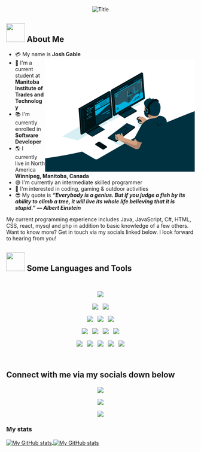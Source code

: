 <div align="center">
  <img src="http://readme-typing-svg.herokuapp.com?font=Architects+Daughter&size=26&pause=1000&center=true&width=435&lines=Josh+Gable" alt="Title" /></img>
</div>

## <img src="https://raw.githubusercontent.com/nixin72/nixin72/master/wave.gif" width="50px" height="50px"></img> About Me

- :credit_card: My name is **Josh Gable** <img src="./assets/coding.gif" width="400" align="right"/>
- :school: I'm a current student at **Manitoba Institute of Trades and Technology**
- :books: I'm currently enrolled in **Software Developer**
- :earth_americas: I currently live in North America **Winnipeg, Manitoba, Canada**
- :sweat_smile: I'm currently an intermediate skilled programmer 
- :monocle_face: I'm interested in coding, gaming & outdoor activities
- :sunglasses: My quote is **_“Everybody is a genius. But if you judge a fish by its ability to climb a tree, it will live its whole life believing that it is stupid.” — Albert Einstein_**

My current programming experience includes Java, JavaScript, C#, HTML, CSS, react, mysql and php in addition to basic knowledge of a few others. Want to know more? Get in touch via my socials linked below.
I look forward to hearing from you!

## <img src="https://media2.giphy.com/media/QssGEmpkyEOhBCb7e1/giphy.gif?cid=ecf05e47a0n3gi1bfqntqmob8g9aid1oyj2wr3ds3mg700bl&rid=giphy.gif" width="50px" height="50px"> Some Languages and Tools

<br>

<p align="center">

<img src="https://img.shields.io/badge/HTML5-E34F26?style=for-the-badge&logo=html5&logoColor=white" height="25"/>
  </p>
  
<p align="center">

<img src="https://img.shields.io/badge/C%23-239120?style=for-the-badge&logo=c-sharp&logoColor=white" height="25"/>  
  &nbsp;
<img src="https://img.shields.io/badge/CSS3-1572B6?style=for-the-badge&logo=css3&logoColor=white" height="25"/>
  </p>
  
  <p align="center">

<img src="https://img.shields.io/badge/JavaScript-323330?style=for-the-badge&logo=javascript&logoColor=F7DF1E" height="25"/>
  &nbsp;
<img src="	https://img.shields.io/badge/Python-FFD43B?style=for-the-badge&logo=python&logoColor=blue" height="25"/>
  &nbsp;
<img src="https://img.shields.io/badge/redis-CC0000.svg?&style=for-the-badge&logo=redis&logoColor=white" height="25"/>  
 </p>
 
 <p align="center">

<img src="https://img.shields.io/badge/React-20232A?style=for-the-badge&logo=react&logoColor=61DAFB" height="25">
  &nbsp;

<img src="https://img.shields.io/badge/Apache-D22128?style=for-the-badge&logo=Apache&logoColor=white" height="25">
&nbsp;
  
  <img src="https://img.shields.io/badge/MySQL-005C84?style=for-the-badge&logo=mysql&logoColor=white" height="25">
&nbsp;
  
<img src="https://img.shields.io/badge/MongoDB-4EA94B?style=for-the-badge&logo=mongodb&logoColor=white" height="25">
</p>
<p align="center">

  <img src="https://img.shields.io/badge/Amazon_AWS-FF9900?style=for-the-badge&logo=amazonaws&logoColor=white" height="25">
&nbsp;
    <img src="https://img.shields.io/badge/Cloudflare-F38020?style=for-the-badge&logo=Cloudflare&logoColor=white" height="25">
&nbsp;
    <img src="https://img.shields.io/badge/Google_Cloud-4285F4?style=for-the-badge&logo=google-cloud&logoColor=white" height="25">
&nbsp;
  <img src="https://img.shields.io/badge/microsoft%20azure-0089D6?style=for-the-badge&logo=microsoft-azure&logoColor=white" height="25">
&nbsp;
  <img src="https://img.shields.io/badge/Visual_Studio_Code-0078D4?style=for-the-badge&logo=visual%20studio%20code&logoColor=white" height="25">

</p>
<br>

##  Connect with me via my socials down below

<div align="center">
  <a href="mailto:josh@gable.tech" >
    <img align="center" width="26px" src="https://www.freeiconspng.com/thumbs/email-icon/email-icon--clipart-best-22.png" />
  </a> 
  
  <a href=
  "https://www.linkedin.com/in/joshuagable/" 
  target="_blank">
    <img align="center" 
    width="24px" 
    src="https://icons-for-free.com/iconfiles/png/512/linkedin+original+icon-1320194901310004124.png"/>
  </a> 
  
  <a href="https://github.com/jgable01" target="_blank">
    <img align="center" 
    width="26px" 
    src=
    "https://github.githubassets.com/images/modules/logos_page/GitHub-Mark.png"/>
  </a> 
</div>

### My stats

<a href="https://github.com/jgable01">
  <img height="205px" align="center" src="https://github-readme-stats.vercel.app/api?username=jgable01&theme=radical&show_icons=true" alt="My GitHub stats" />
</a>
<a href="https://github.com/mrspecht">
  <img align="center" src="https://github-readme-stats.vercel.app/api/top-langs/?username=jgable01&theme=ocean-dark&hide=Ruby&show_icons=true&langs_count=3" alt="My 
  GitHub stats"/>
</a>

